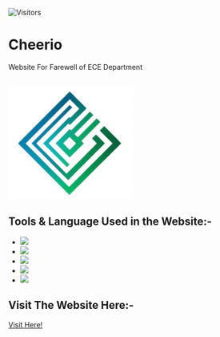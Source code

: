 
![Visitors](https://visitor-badge.laobi.icu/badge?page_id=Shinjan-saha.Cheerio)



# Cheerio

Website For Farewell of ECE Department

<br>


<img align="centre" width="250" src="./images/cheerio2025-1.png">


## Tools & Language Used in the Website:-
<ul>
<li><img width ="75" src="https://cdn.jsdelivr.net/gh/devicons/devicon/icons/vscode/vscode-original-wordmark.svg" /></li>
<li><img width ="75" src="https://cdn.jsdelivr.net/gh/devicons/devicon/icons/html5/html5-original-wordmark.svg" /></li>  
<li><img width ="75" src="https://cdn.jsdelivr.net/gh/devicons/devicon/icons/css3/css3-original-wordmark.svg" /></li>
<li><img width="75" src="https://cdn.jsdelivr.net/gh/devicons/devicon/icons/sass/sass-original.svg" /></li>
<li><img width ="75" src="https://cdn.jsdelivr.net/gh/devicons/devicon/icons/javascript/javascript-original.svg" /></li>
</ul>

<!-- ## Preview Of Website in Desktop
<img width="650" src="./images/ireadmg/desk.png">

## Preview of Website in Mobile
<img width="250" src="./images/ireadmg/mob.png"> -->


## Visit The Website Here:-
[Visit Here!](https://cheerio-ece-farewell.vercel.app/)
